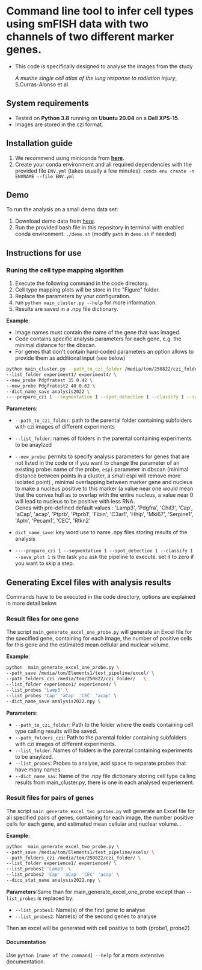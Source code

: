 

# Command line tool to infer cell types using smFISH data with two channels of two different marker genes.

- This code is specifically designed to analyse the images from the study

    *A murine single cell atlas of the lung response to radiation injury*, S.Curras-Alonso et al.

## System requirements

- Tested on **Python 3.8** running on **Ubuntu 20.04** on a **Dell XPS-15**.
- Images are stored in the czi format.

## Installation guide

1. We recommend using miniconda from [**here**](https://docs.conda.io/en/latest/miniconda.html).
2. Create your conda environment and all required dependencies with the provided file `ENV.yml` (takes usually a few minutes): `conda env create -n ENVNAME --file ENV.yml`

## Demo

To run the analysis on a small demo data set: 

1. Download demo data from [here](https://doi.org/10.5281/zenodo.7501932).
2. Run the provided bash file in this repository in terminal with enabled conda environment: `./demo.sh` (modify `path` in `demo.sh` if needed)

## Instructions for use

### Runing the cell type mapping algorithm

1. Execute the following command in the code directory.
2. Cell type mapping plots will be store in the "Figure" folder.
3. Replace the parameters by your configuration.  
4. run  `python main_cluster.py --help` for more information.
5. Results are saved in a .npy file dictionary.

**Example**:

- Image names must contain the name of the gene that was imaged.
- Code contains specific analysis parameters for each gene, e.g. the minimal distance for the dbscan.
- For genes that don't contain hard-coded parameters an option allows to provide them as additional input (see below)

``` bash
python main_cluster.py --path_to_czi_folder /media/tom/250822/czi_folder/ \
--list_folder experiment1/ experiment4/ \
--new_probe Pdgfratest 35 0.42 \
--new_probe Pdgfratest2 40 0.62 \
--dict_name_save analysis2022 \
----prepare_czi 1 --segmentation 1 --spot_detection 1 --classify 1 --save_plot 1 
```

**Parameters**:
- `--path_to_czi_folder`: path to the parental folder containing subfolders with czi images of different experiments
- `--list_folder`: names of folders in the parental containing experiments to be anaylzed
- `--new_probe`: permits to specify analysis parameters for genes that are not listed in the code or if you want to change the parameter of an existing probe: name of the probe, `espi` parameter in dbscan (minimal distance between points in a cluster, a small espi will remove more isolated point) , minimal overlapping between marker gene and nucleus to make a nucleus positive to this marker (a value near one would mean that the convex hull as to overlap with the entire nucleus, a value near 0 will lead to nucleus to be positive with less RNA. <br /> 
Genes with pre-defined default values : 'Lamp3', 'Pdgfra', 'Chil3', 'Cap', 'aCap', 'acap', 'Ptprb', 'Ptprb1', 'Fibin', 'C3ar1', 'Hhip', 'Mki67', 'Serpine1', 'Apln', 'Pecam1', 'CEC', 'Rtkn2'
- `dict_name_save`: key word use to name .npy files storing results of the analysis

- `----prepare_czi 1 --segmentation 1 --spot_detection 1 --classify 1 --save_plot 1` is the task you ask the pipeline to execute. set it to zero if you want to skip a step.

## Generating Excel files with analysis results

Commands have to be executed in the code directory, options are explained in more detail below.


### Result files for one gene

The script `main_generate_excel_one_probe.py` will generate an Excel file for the specified gene, 
containing for each image, the number of positive cells for this gene and the estimated mean 
cellular and nuclear volume. 

**Example**:
```bash
python  main_generate_excel_one_probe.py \ 
--path_save /media/tom/Elements1/test_pipeline/excel/ \
--path_folders_czi /media/tom/250822/czi_folder/   \
--list_folder experience1/ experience4/ \
--list_probes 'Lamp3' \ 
--list_probes 'Cap' 'aCap' 'CEC' 'acap' \ 
--dict_name_save analysis2022.npy \ 
```

**Parameters**:
- `--path_to_czi_folder`: Path to the folder where the exels containing cell type calling results will be saved.
- `--path_folders_czi`: Path to the parental folder containing subfolders with czi images of different experiments.
- `--list_folder`: Names of folders in the parental containing experiments to be anaylzed.
- `--list_probes`: Probes to analyse, add space to separate probes that have many names.
- `--dict_name_sav`: Name of the .npy file dictionary storing cell type calling results from main_cluster.py, there is one in each analysed experiement.

### Result files for pairs of genes

The script `main_generate_excel_two_probes.py` will generate an Excel file for all specified pairs of genes, 
containing for each image, the number positive cells for each gene, and estimated mean 
cellular and nuclear volume. . 

**Example**:
```bash
python  main_generate_excel_two_probe.py \
--path_save /media/tom/Elements1/test_pipeline/exels/ \
--path_folders_czi /media/tom/250822/czi_folder/ \
--list_folder experience1/ experience4/ \
--list_probes1 'Lamp3' \
--list_probes2 'Cap' 'aCap' 'CEC' 'acap' \
--dico_stat_name analysis2022.npy \

```
**Parameters**:Same than for  main_generate_excel_one_probe except than  `--list_probes` is replaced by:

- `--list_probes1`: Name(s) of the first gene to analyse
- `--list_probes2`: Name(s) of the second genes to analyse 

Then an excel will be generated with cell positive to both (probe1, probe2)


#### Documentation

Use `python [name of the command] --help` for a more extensive documentation.

